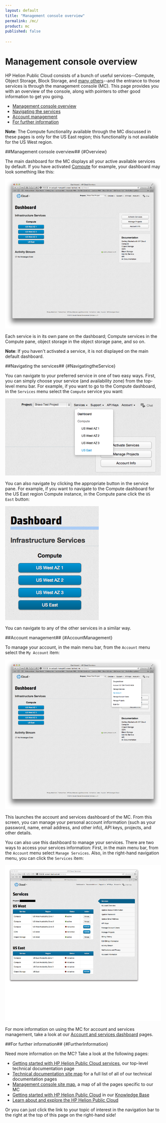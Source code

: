 ```yaml
---
layout: default
title: "Management console overview"
permalink: /mc/
product: mc
published: false

---
```

<!--PUBLISHED-->
# Management console overview

HP Helion Public Cloud consists of a bunch of useful services--Compute, Object Storage, Block Storage, and [many others](/services/)--and the entrance to those services is through the management console (MC).  This page provides you with an overview of the console, along with pointers to other good information to get you going.

* [Management console overview](#Overview)
* [Navigating the services](#NavigatingtheService) 
* [Account management](#AccountManagement)
* [For further information](#FurtherInformation)

**Note**:  The Compute functionality available through the MC discussed in these pages is only for the US East region; this functionality is not available for the US West region. 


##Management console overview## {#Overview}

The main dashboard for the MC displays all your active available services by default.  If you have activated  [Compute](/compute/) for example, your dashboard may look something like this:

<img src="media/main-dash.png" width="580" alt="" />

Each service is in its own pane on the dashboard; Compute services in the Compute pane, object storage in the object storage pane, and so on. 

**Note**:  If you haven't activated a service, it is not displayed on the main default dashboard.


##Navigating the services## {#NavigatingtheService}

You can navigate to your preferred service in one of two easy ways.  First, you can simply choose your service (and availability zone) from the top-level menu bar.  For example, if you want to go to the Compute dashboard, in the `Services` menu select the `Compute` service you want:

<img src="media/main-dash-compute-menu-detail.png"  alt="" />

You can also navigate by clicking the appropriate button in the service pane.  For example, if you want to navigate to the Compute dashboard for the US East region Compute instance, in the Compute pane click the `US East` button:

<img src="media/main-dash-compute-us-east.png" alt="" />

You can navigate to any of the other services in a similar way.  <!-- To access the main object storage dashboard, in the `Dashboard` menu select `Object Storage`; to access the main relational databases as a service (DBaaS), in the `Dashboard` menu select `RDB`; and so on, for each active service.-->


##Account management## {#AccountManagement}

To manage your account, in the main menu bar, from the `Account` menu select the `My Account` item:

<img src="media/account00.png" width="580"  alt="" />

This launches the account and services dashboard of the MC.  From this screen, you can manage your personal account information (such as your password, name, email address, and other info), API keys, projects, and other details.  

You can also use this dashboard to manage your services.  There are two ways to access your services information:  First, in the main menu bar, from the `Account` menu select `Manage Services`.  Also, in the right-hand navigation menu, you can click the `Services` item:

<img src="media/account01.jpg" width="580"  alt="" />

For more information on using the MC for account and services management, take a look at our [Account and services dashboard](/mc/account/) pages.

##For further information## {#FurtherInformation}

Need more information on the MC?  Take a look at the following pages:

* [Getting started with HP Helion Public Cloud services](https://docs.hpcloud.com), our top-level technical documentation page
* [Technical documentation site map](/sitemap/) for a full list of all of our technical documentation pages
* [Management console site map](/mc/sitemap/), a map of all the pages specific to our MC
* [Getting started with HP Helion Public Cloud](https://community.hpcloud.com/article/getting-started-guide) in our [Knowledge Base](https://community.hpcloud.com/)
* [Learn about and explore the HP Helion Public Cloud](https://www.hpcloud.com/learn)

Or you can just click the link to your topic of interest in the navigation bar to the right at the top of this page on the right-hand side!
